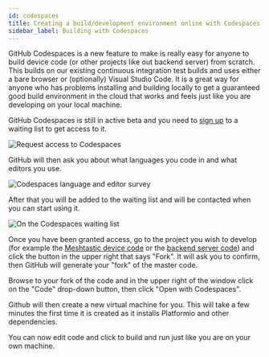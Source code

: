 ```yaml
---
id: codespaces
title: Creating a build/development environment online with Codespaces
sidebar_label: Building with Codespaces
---
```


GitHub Codespaces is a new feature to make is really easy for anyone to build device code (or other projects like out backend server) from scratch. This builds on our existing continuous integration test builds and uses either a bare browser or (optionally) Visual Studio Code. It is a great way for anyone who has problems installing and building locally to get a guaranteed good build environment in the cloud that works and feels just like you are developing on your local machine.

GitHub Codespaces is still in active beta and you need to [sign up](https://github.com/features/codespaces) to a waiting list to get access to it.

![Request access to Codespaces](/img/codespaces/codespaces-request-sm.png)

GitHub will then ask you about what languages you code in and what editors you use.

![Codespaces language and editor survey](/img/codespaces/codespaces-languages-sm.png)

After that you will be added to the waiting list and will be contacted when you can start using it.

![On the Codespaces waiting list](/img/codespaces/codespaces-waitinglist-sm.png)

Once you have been granted access, go to the project you wish to develop (for example the [Meshtastic device code](https://github.com/meshtastic/Meshtastic-device) or the [backend server code](https://github.com/meshtastic/meshtastic-backend)) and click the button in the upper right that says "Fork". It will ask you to confirm, then GitHub will generate your "fork" of the master code.
<!--add images for this section once I have access to Codespaces-->
Browse to your fork of the code and in the upper right of the window click on the "Code" drop-down button, then click "Open with Codespaces".

Github will then create a new virtual machine for you. This will take a few minutes the first time it is created as it installs Platformio and other dependencies.

You can now edit code and click to build and run just like you are on your own machine.
<!--add examples of usage-->

